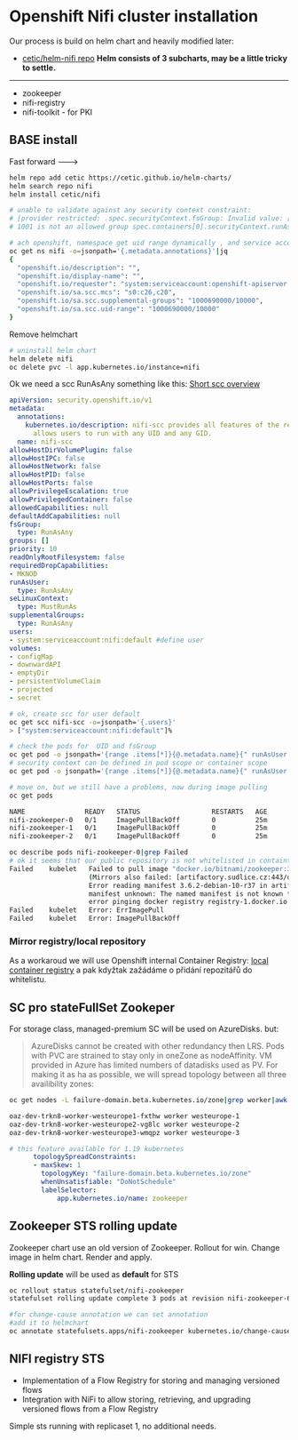 # Openshift **Nifi cluster** installation
Our process is build on helm chart and heavily modified later:
+ [cetic/helm-nifi repo](https://github.com/cetic/helm-nifi)
**Helm consists of 3 subcharts, may be a little tricky to settle.**
---
+ zookeeper
+ nifi-registry
+ nifi-toolkit - for PKI

## BASE install
Fast forward --->
```sh
helm repo add cetic https://cetic.github.io/helm-charts/
helm search repo nifi
helm install cetic/nifi

# unable to validate against any security context constraint:
# [provider restricted: .spec.securityContext.fsGroup: Invalid value: []int64{1001}:
# 1001 is not an allowed group spec.containers[0].securityContext.runAsUser: Invalid value: 1001: must be in the ranges: [1000690000, 1000699999]]

# ach openshift, namespace get uid range dynamically , and service account default cannot run at others uids then defined for namespace
oc get ns nifi -o=jsonpath='{.metadata.annotations}'|jq
{
  "openshift.io/description": "",
  "openshift.io/display-name": "",
  "openshift.io/requester": "system:serviceaccount:openshift-apiserver:openshift-apiserver-sa",
  "openshift.io/sa.scc.mcs": "s0:c26,c20",
  "openshift.io/sa.scc.supplemental-groups": "1000690000/10000",
  "openshift.io/sa.scc.uid-range": "1000690000/10000"
}

```
Remove helmchart
```sh
# uninstall helm chart
helm delete nifi
oc delete pvc -l app.kubernetes.io/instance=nifi
```
Ok we need a scc RunAsAny something like this:
[Short scc overview](/openshift/openshift-scc/)
```yaml
apiVersion: security.openshift.io/v1
metadata:
  annotations:
    kubernetes.io/description: nifi-scc provides all features of the restricted SCC but
      allows users to run with any UID and any GID.
  name: nifi-scc
allowHostDirVolumePlugin: false
allowHostIPC: false
allowHostNetwork: false
allowHostPID: false
allowHostPorts: false
allowPrivilegeEscalation: true
allowPrivilegedContainer: false
allowedCapabilities: null
defaultAddCapabilities: null
fsGroup:
  type: RunAsAny
groups: []
priority: 10
readOnlyRootFilesystem: false
requiredDropCapabilities:
- MKNOD
runAsUser:
  type: RunAsAny
seLinuxContext:
  type: MustRunAs
supplementalGroups:
  type: RunAsAny
users:
- system:serviceaccount:nifi:default #define user
volumes:
- configMap
- downwardAPI
- emptyDir
- persistentVolumeClaim
- projected
- secret
```
```sh
# ok, create scc for user default
oc get scc nifi-scc -o=jsonpath='{.users}'
> ["system:serviceaccount:nifi:default"]%

# check the pods for  UID and fsGroup
oc get pod -o jsonpath='{range .items[*]}{@.metadata.name}{" runAsUser: "}{@.spec.containers[*].securityContext.runAsUser}{" fsGroup: "}{@.spec.securityContext.fsGroup}{" seLinuxOptions: "}{@.spec.securityContext.seLinuxOptions.level}{"\n"}{end}'
# security context can be defined in pod scope or container scope
oc get pod -o jsonpath='{range .items[*]}{@.metadata.name}{" runAsUser: "}{@.spec.containers[*].securityContext.runAsUser}{@.spec.securityContext.runAsUser}{" fsGroup: "}{@.spec.securityContext.fsGroup}{" seLinuxOptions: "}{@.spec.securityContext.seLinuxOptions.level}{"\n"}{end}'

# move on, but we still have a problems, now during image pulling
oc get pods

NAME               READY   STATUS                  RESTARTS   AGE
nifi-zookeeper-0   0/1     ImagePullBackOff        0          25m
nifi-zookeeper-1   0/1     ImagePullBackOff        0          25m
nifi-zookeeper-2   0/1     ImagePullBackOff        0          25m

oc describe pods nifi-zookeeper-0|grep Failed
# ok it seems that our public repository is not whitelisted in containter registry (only one we can use)
Failed    kubelet   Failed to pull image "docker.io/bitnami/zookeeper:3.6.2-debian-10-r37": rpc error: code = Unknown desc =
                    (Mirrors also failed: [artifactory.sudlice.cz:443/docker-io/bitnami/zookeeper:3.6.2-debian-10-r37:
                    Error reading manifest 3.6.2-debian-10-r37 in artifactory.sudlice.cz:443/docker-io/bitnami/zookeeper:
                    manifest unknown: The named manifest is not known to the registry.]): docker.io/bitnami/zookeeper:3.6.2-debian-10-r37:
                    error pinging docker registry registry-1.docker.io: Get "https://registry-1.docker.io/v2/": Proxy authentication required
Failed    kubelet   Error: ErrImagePull
Failed    kubelet   Error: ImagePullBackOff
```
### Mirror registry/local repository
As a workaroud we will use Openshift internal Container Registry:
[local container registry](/openshift/uploading_container_image_to_ocp_registry/) a pak kdyžtak zažádáme o přidání repozitářů do whitelistu.

## SC pro stateFullSet Zookeper
For storage class, managed-premium SC will be used on AzureDisks.
but:
> AzureDisks cannot be created with other redundancy then LRS. Pods with PVC are strained to stay only in oneZone as nodeAffinity. VM provided in Azure has limited numbers of datadisks used as PV.
For making it as ha as possible, we will spread topology between all three availibility zones:
```sh
oc get nodes -L failure-domain.beta.kubernetes.io/zone|grep worker|awk '{print $1" "$3" "$6}'

oaz-dev-trkn8-worker-westeurope1-fxthw worker westeurope-1
oaz-dev-trkn8-worker-westeurope2-vg8lc worker westeurope-2
oaz-dev-trkn8-worker-westeurope3-wmqpz worker westeurope-3
```
```yaml
# this feature available for 1.19 kubernetes
      topologySpreadConstraints:
      - maxSkew: 1
        topologyKey: "failure-domain.beta.kubernetes.io/zone"
        whenUnsatisfiable: "DoNotSchedule"
        labelSelector:
            app.kubernetes.io/name: zookeeper
```
## Zookeeper STS rolling update
Zookeeper chart use an old version of Zookeeper. Rollout for win. Change image in helm chart. Render and apply.

**Rolling update** will be used as **default** for STS
```sh
oc rollout status statefulset/nifi-zookeeper
statefulset rolling update complete 3 pods at revision nifi-zookeeper-64675fdd78...
```
```sh
#for change-cause annotation we can set annotation
#add it to helmchart
oc annotate statefulsets.apps/nifi-zookeeper kubernetes.io/change-cause="zookeeper:3.7.0-debian-10-r40"
```

## NIFI registry STS
+ Implementation of a Flow Registry for storing and managing versioned flows
+ Integration with NiFi to allow storing, retrieving, and upgrading versioned flows from a Flow Registry
  
Simple sts running with replicaset 1, no additional needs.






